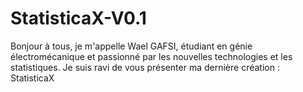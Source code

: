 # StatisticaX-V0.1
Bonjour à tous, je m'appelle Wael GAFSI, étudiant en génie électromécanique et passionné par les nouvelles technologies et les statistiques. Je suis ravi de vous présenter ma dernière création : StatisticaX
